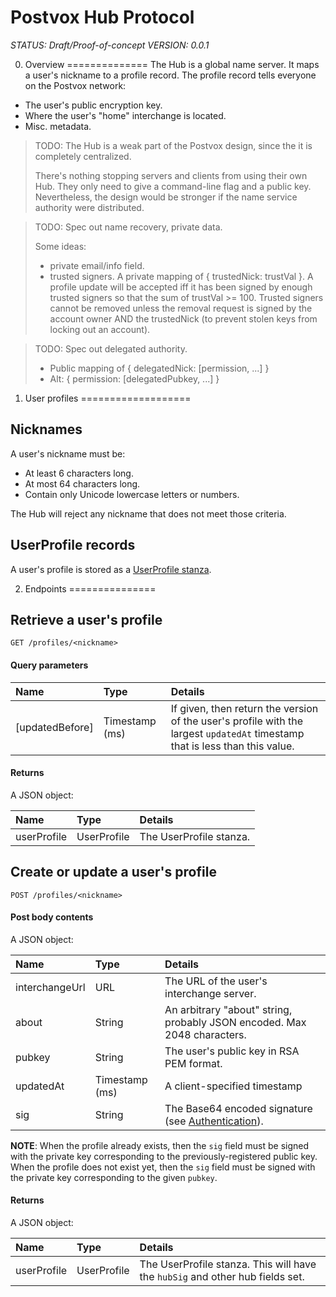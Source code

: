 Postvox Hub Protocol
=======================

*STATUS: Draft/Proof-of-concept*
*VERSION: 0.0.1*

0. Overview
==============
The Hub is a global name server.  It maps a user's nickname to a profile record.
The profile record tells everyone on the Postvox network:

- The user's public encryption key.
- Where the user's "home" interchange is located.
- Misc. metadata.

> TODO: The Hub is a weak part of the Postvox design, since the it is completely
> centralized.
>
> There's nothing stopping servers and clients from using their own Hub.  They
> only need to give a command-line flag and a public key.  Nevertheless, the
> design would be stronger if the name service authority were distributed.

> TODO: Spec out name recovery, private data.
>
> Some ideas:
> - private email/info field.
> - trusted signers.  A private mapping of { trustedNick: trustVal }.  A profile
>   update will be accepted iff it has been signed by enough trusted signers so
>   that the sum of trustVal >= 100.  Trusted signers cannot be removed unless
>   the removal request is signed by the account owner AND the trustedNick (to
>   prevent stolen keys from locking out an account).

> TODO: Spec out delegated authority.
> - Public mapping of { delegatedNick: [permission, ...] }
> - Alt: { permission: [delegatedPubkey, ...] }


1. User profiles
===================

Nicknames
------------
A user's nickname must be:

- At least 6 characters long.
- At most 64 characters long.
- Contain only Unicode lowercase letters or numbers.

The Hub will reject any nickname that does not meet those criteria.


UserProfile records
----------------------
A user's profile is stored as a [UserProfile stanza](Protocol.md#userprofile-stanza).


2. Endpoints
===============

Retrieve a user's profile
----------------------------

    GET /profiles/<nickname>

#### Query parameters

Name | Type | Details
:----|:-----|:-------
[updatedBefore] | Timestamp (ms) | If given, then return the version of the user's profile with the largest `updatedAt` timestamp that is less than this value.

#### Returns

A JSON object:

Name | Type | Details
:----|:-----|:-------
userProfile | UserProfile | The UserProfile stanza.


Create or update a user's profile
------------------------------------

    POST /profiles/<nickname>

#### Post body contents

A JSON object:

Name | Type | Details
:----|:-----|:-------
interchangeUrl | URL | The URL of the user's interchange server.
about          | String | An arbitrary "about" string, probably JSON encoded.  Max 2048 characters.
pubkey         | String | The user's public key in RSA PEM format.
updatedAt      | Timestamp (ms) | A client-specified timestamp
sig            | String | The Base64 encoded signature (see [Authentication](#2Authentication-and-encryption)).

**NOTE**: When the profile already exists, then the `sig` field must be signed
with the private key corresponding to the previously-registered public key.
When the profile does not exist yet, then the `sig` field must be signed with
the private key corresponding to the given `pubkey`.

#### Returns

A JSON object:

Name | Type | Details
:----|:-----|:-------
userProfile | UserProfile | The UserProfile stanza.  This will have the `hubSig` and other hub fields set.

